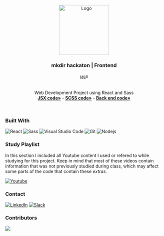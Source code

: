 <div id="top"></div>
<!-- PROJECT LOGO -->
<br />
<div align="center">
  <a href="https://github.com/NivaldoFarias/mkdir-hackaton-frontend">
    <img src="https://github.com/NivaldoFarias/mkdir-hackaton-frontend/blob/main/src/assets/mkdir-hackaton-logo.png" alt="Logo" width="160">
  </a>

<h3 align="center">mkdir hackaton | Frontend</h3>
  <h6 align="center">WIP</h6>
  <p align="center">
    Web Development Project using React and Sass
    <br />
    <a href="https://github.com/NivaldoFarias/mkdir-hackaton-frontend/tree/main/src"><strong>JSX code»</strong></a>
    -
    <a href="https://github.com/NivaldoFarias/mkdir-hackaton-frontend/blob/main/src/index.scss"><strong>SCSS code»</strong></a>
     -
    <a href="https://github.com/NivaldoFarias/mkdir-hackaton-backend#readme"><strong>Back end code»</strong></a>
</div>

<br />

### Built With

![React](https://img.shields.io/badge/React-20232A?style=for-the-badge&logo=react&logoColor=61DAFB)
![Sass](https://img.shields.io/badge/Sass-CC6699?style=for-the-badge&logo=sass&logoColor=white)
![Visual Studio Code](https://img.shields.io/badge/Visual%20Studio%20Code-0078d7.svg?style=for-the-badge&logo=visual-studio-code&logoColor=white)
![Git](https://img.shields.io/badge/git-%23F05033.svg?style=for-the-badge&logo=git&logoColor=white)
![Nodejs](https://img.shields.io/badge/Node.js-43853D?style=for-the-badge&logo=node.js&logoColor=white)

<!-- Study Playlist -->

### Study Playlist

In this section I included all Youtube content I used or refered to while studying for this project. Keep in mind that most of these videos contain information that was not previously studied during class, which may affect some parts of the code that contain these _extras_.

<a href="https://youtube.com/playlist?list=PLoZj33I2-ANTWqU331l3ZGlZV8I7rr5ZN">![Youtube](https://img.shields.io/badge/YouTube-FF0000?style=for-the-badge&logo=youtube&logoColor=white)</a>

<!-- CONTACT -->

### Contact

[![LinkedIn][linkedin-shield]][linkedin-url]
[![Slack][slack-shield]][slack-url]

### Contributors

<a href="https://github.com/NivaldoFarias/git--store-backend/graphs/contributors">
  <img src="https://contrib.rocks/image?repo=NivaldoFarias/git--store-backend" />
</a>

<!-- MARKDOWN LINKS & IMAGES -->

[linkedin-shield]: https://img.shields.io/badge/-LinkedIn-black.svg?style=for-the-badge&logo=linkedin&colorB=blue
[linkedin-url]: https://www.linkedin.com/in/nivaldofarias/
[slack-shield]: https://img.shields.io/badge/Slack-4A154B?style=for-the-badge&logo=slack&logoColor=white
[slack-url]: https://driventurmas.slack.com/team/U02T6V2D8D8/
